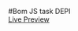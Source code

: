 #Bom JS task DEPI
<br/>
<a href="https://somayamedhat179.github.io/task-Bom-Depi/"> Live Preview</a>
